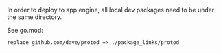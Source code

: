 In order to deploy to app engine, all local dev packages need to be under the same directory.

See go.mod: 

```
replace github.com/dave/protod => ./package_links/protod
```